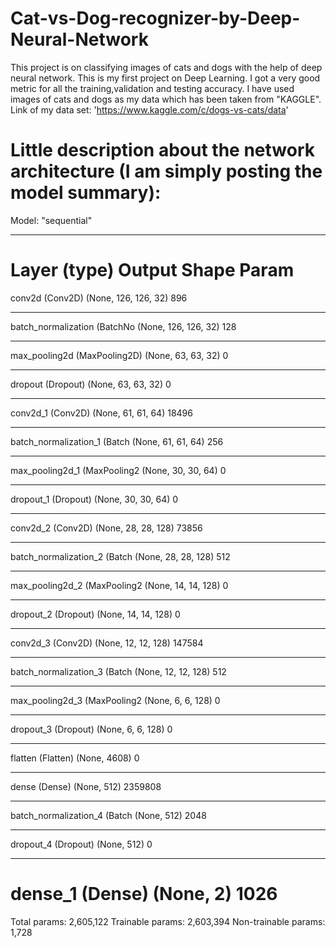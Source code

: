 # Cat-vs-Dog-recognizer-by-Deep-Neural-Network
This project is on classifying images of cats and dogs with the help of deep neural network. This is my first project on Deep Learning. I got a very good metric for all the training,validation and testing accuracy. I have used images of cats and dogs as my data which has been taken from "KAGGLE". Link of my data set: 'https://www.kaggle.com/c/dogs-vs-cats/data'

# Little description about the network architecture (I am simply posting the model summary):
Model: "sequential"
_________________________________________________________________
Layer (type)                 Output Shape              Param    
=================================================================
conv2d (Conv2D)              (None, 126, 126, 32)      896       
_________________________________________________________________
batch_normalization (BatchNo (None, 126, 126, 32)      128       
_________________________________________________________________
max_pooling2d (MaxPooling2D) (None, 63, 63, 32)        0         
_________________________________________________________________
dropout (Dropout)            (None, 63, 63, 32)        0         
_________________________________________________________________
conv2d_1 (Conv2D)            (None, 61, 61, 64)        18496     
_________________________________________________________________
batch_normalization_1 (Batch (None, 61, 61, 64)        256       
_________________________________________________________________
max_pooling2d_1 (MaxPooling2 (None, 30, 30, 64)        0         
_________________________________________________________________
dropout_1 (Dropout)          (None, 30, 30, 64)        0         
_________________________________________________________________
conv2d_2 (Conv2D)            (None, 28, 28, 128)       73856     
_________________________________________________________________
batch_normalization_2 (Batch (None, 28, 28, 128)       512       
_________________________________________________________________
max_pooling2d_2 (MaxPooling2 (None, 14, 14, 128)       0         
_________________________________________________________________
dropout_2 (Dropout)          (None, 14, 14, 128)       0         
_________________________________________________________________
conv2d_3 (Conv2D)            (None, 12, 12, 128)       147584    
_________________________________________________________________
batch_normalization_3 (Batch (None, 12, 12, 128)       512       
_________________________________________________________________
max_pooling2d_3 (MaxPooling2 (None, 6, 6, 128)         0         
_________________________________________________________________
dropout_3 (Dropout)          (None, 6, 6, 128)         0         
_________________________________________________________________
flatten (Flatten)            (None, 4608)              0         
_________________________________________________________________
dense (Dense)                (None, 512)               2359808   
_________________________________________________________________
batch_normalization_4 (Batch (None, 512)               2048      
_________________________________________________________________
dropout_4 (Dropout)          (None, 512)               0         
_________________________________________________________________
dense_1 (Dense)              (None, 2)                 1026      
=================================================================
Total params: 2,605,122
Trainable params: 2,603,394
Non-trainable params: 1,728
